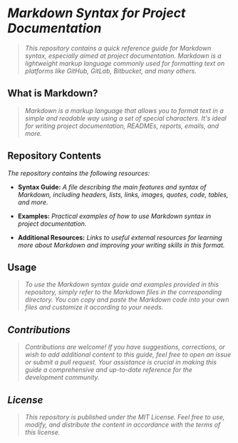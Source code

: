 <!-- Autor: Daniel Benjamin Perez Morales -->
<!-- GitHub: https://github.com/D4nitrix13 -->
<!-- GitLab: https://gitlab.com/D4nitrix13 -->
<!-- Correo electrónico: danielperezdev@proton.me -->
# ***Markdown Syntax for Project Documentation***

> *This repository contains a quick reference guide for Markdown syntax, especially aimed at project documentation. Markdown is a lightweight markup language commonly used for formatting text on platforms like GitHub, GitLab, Bitbucket, and many others.*

## **What is Markdown?**

> *Markdown is a markup language that allows you to format text in a simple and readable way using a set of special characters. It's ideal for writing project documentation, READMEs, reports, emails, and more.*

## **Repository Contents**

*The repository contains the following resources:*

- **Syntax Guide:** *A file describing the main features and syntax of Markdown, including headers, lists, links, images, quotes, code, tables, and more.*

- **Examples:** *Practical examples of how to use Markdown syntax in project documentation.*

- **Additional Resources:** *Links to useful external resources for learning more about Markdown and improving your writing skills in this format.*

## **Usage**

> *To use the Markdown syntax guide and examples provided in this repository, simply refer to the Markdown files in the corresponding directory. You can copy and paste the Markdown code into your own files and customize it according to your needs.*

## ***Contributions***

> *Contributions are welcome! If you have suggestions, corrections, or wish to add additional content to this guide, feel free to open an issue or submit a pull request. Your assistance is crucial in making this guide a comprehensive and up-to-date reference for the development community.*

## ***License***

> *This repository is published under the MIT License. Feel free to use, modify, and distribute the content in accordance with the terms of this license.*
